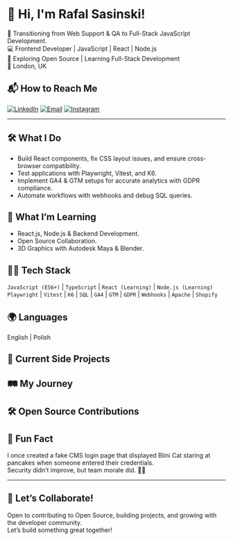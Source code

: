 # 👋 Hi, I'm Rafal Sasinski!

🚀 Transitioning from Web Support & QA to Full-Stack JavaScript Development.  
💻 Frontend Developer | JavaScript | React | Node.js  
🌱 Exploring Open Source | Learning Full-Stack Development  
📍 London, UK

## 📬 How to Reach Me
[![LinkedIn](https://img.shields.io/badge/-LinkedIn-blue?style=flat-square&logo=Linkedin&logoColor=white&link=https://www.linkedin.com/in/rafalsasinski/)](https://www.linkedin.com/in/rafalsasinski/)
[![Email](https://img.shields.io/badge/-Email-red?style=flat-square&logo=gmail&logoColor=white)](mailto:git@rafsasinski.com)
[![Instagram](https://img.shields.io/badge/-Instagram-purple?style=flat-square&logo=instagram&logoColor=white&link=https://www.instagram.com/fearless_diamond/)](https://www.instagram.com/fearless_diamond/)

---

## 🛠️ What I Do
- Build React components, fix CSS layout issues, and ensure cross-browser compatibility.
- Test applications with Playwright, Vitest, and K6.
- Implement GA4 & GTM setups for accurate analytics with GDPR compliance.
- Automate workflows with webhooks and debug SQL queries.

## 🌱 What I’m Learning
- React.js, Node.js & Backend Development.
- Open Source Collaboration.
- 3D Graphics with Autodesk Maya & Blender.

## 🧑‍💻 Tech Stack
`JavaScript (ES6+)` | `TypeScript` | `React (Learning)` | `Node.js (Learning)`  
`Playwright` | `Vitest` | `K6` | `SQL` | `GA4` | `GTM` | `GDPR` | `Webhooks` | `Apache` | `Shopify`

## 🌍 Languages
English | Polish

## 🧪 Current Side Projects

## 🛤️ My Journey

## 🛠️ Open Source Contributions

## 🎸 Fun Fact
I once created a fake CMS login page that displayed Blini Cat staring at pancakes when someone entered their credentials.  
Security didn’t improve, but team morale did. 🥞🐱

---

## 🤝 Let’s Collaborate!
Open to contributing to Open Source, building projects, and growing with the developer community.  
Let’s build something great together!
